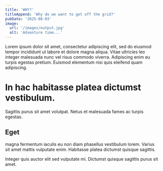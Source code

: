 ```yaml
---
title: 'WHY?'
titleAppend: 'Why do we want to get off the grid?'
pubDate: '2025-08-03'
image:
  url: '/images/output.jpg'
  alt: 'Adventure time...'
---
```


<p class='p mytext-base'>Lorem ipsum dolor sit amet, consectetur adipiscing elit, sed do eiusmod tempor incididunt ut labore et dolore magna aliqua. Vitae ultricies leo integer malesuada nunc vel risus commodo viverra. Adipiscing enim eu turpis egestas pretium. Euismod elementum nisi quis eleifend quam adipiscing.</p>

<h1 class='h1 mytext-danger'>In hac habitasse platea dictumst vestibulum.</h1> Sagittis purus sit amet volutpat. Netus et malesuada fames ac turpis egestas. <h2 class='h2 mytext-muted'>Eget</h2> magna fermentum iaculis eu non diam phasellus vestibulum lorem. Varius sit amet mattis vulputate enim. Habitasse platea dictumst quisque sagittis.

Integer quis auctor elit sed vulputate mi. Dictumst quisque sagittis purus sit amet.
